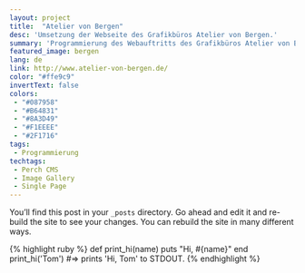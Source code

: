```yaml
---
layout: project
title:  "Atelier von Bergen"
desc: 'Umsetzung der Webseite des Grafikbüros Atelier von Bergen.'
summary: 'Programmierung des Webauftritts des Grafikbüros Atelier von Bergen. Farbenfroh, mit starkem kontrast, dezenten Animationen und großen Bildern werden eindrucksstark die Key-Points des Büros vermittelt.'
featured_image: bergen
lang: de
link: http://www.atelier-von-bergen.de/
color: "#ffe9c9"
invertText: false
colors:
 - "#087958"
 - "#B64831"
 - "#8A3D49"
 - "#F1EEEE"
 - "#2F1716"
tags:
 - Programmierung
techtags:
 - Perch CMS
 - Image Gallery
 - Single Page
---
```

You’ll find this post in your `_posts` directory. Go ahead and edit it and re-build the site to see your changes. You can rebuild the site in many different ways.

{% highlight ruby %}
def print_hi(name)
  puts "Hi, #{name}"
end
print_hi('Tom')
#=> prints 'Hi, Tom' to STDOUT.
{% endhighlight %}
